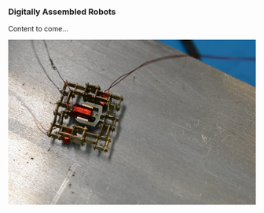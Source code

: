 <link rel="stylesheet" type="text/css" href="../../style.css">

### Digitally Assembled Robots

Content to come...

<div class="image-row">
    <img src="content/microwalker.jpeg">
</div>
